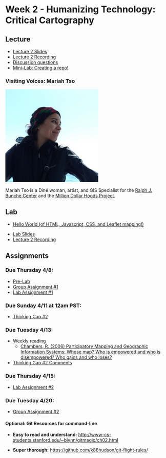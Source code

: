 # Week 2 - Humanizing Technology: Critical Cartography

## Lecture
- [Lecture 2 Slides](./Materials/AA191_S_W2_Lecture_2.pdf)
- [Lecture 2 Recording](https://ucla.zoom.us/rec/share/_V2Kuo3bcJi99D8jtrDPdz_2m8_n6cOtgqXGHH-Ezmkx3HBkjKb4ufgHThJE48XU.45krM3bcMnHLfTHf)
- [Discussion questions](https://docs.google.com/document/d/10nwVUy8EigpqCpTYV1ZZI86MuBjHWnAHLWkuYlnaBAo/edit?usp=sharing
)
- [Mini-Lab: Creating a repo!](../Guides/git_creating.md)
### Visiting Voices: Mariah Tso
![.\Materials/media/mariahtso.jpg](./Materials/media/mariahtso.jpg)

Mariah Tso is a Diné woman, artist, and GIS Specialist for the [Ralph J. Bunche Center](https://bunchecenter.ucla.edu/) and the [Million Dollar Hoods Project](https://milliondollarhoods.pre.ss.ucla.edu/). 




## Lab
- [Hello World (of HTML, Javascript, CSS, and Leaflet mapping!)](./Lab/readme.md)
<!-- - -->
- [Lab Slides](./Materials/AA191_S_W2_Lab_2.pdf)
- [Lecture 2 Recording](https://tinyurl.com/2rrm77u8)

## Assignments
### Due Thursday 4/8:
- [Pre-Lab](./Materials/pre-lab.md)
- [Group Assignment #1](../Week_1/3_group_project.md)
- [Lab Assignment #1](https://github.com/albertkun/21S-ASIAAM-191A-Assignments/tree/main/Week_01)

### Due Sunday 4/11 at 12am PST:
- [Thinking Cap #2](https://github.com/albertkun/21S-ASIAAM-191A/discussions/47)

### Due Tuesday 4/13:
- Weekly reading
  - [Chambers, R. (2006) Participatory Mapping and Geographic Information Systems: Whose map? Who is empowered and who is disempowered? Who gains and who loses?](https://onlinelibrary.wiley.com/doi/epdf/10.1002/j.1681-4835.2006.tb00163.x)
- [Thinking Cap #2 Comments ](https://github.com/albertkun/21S-ASIAAM-191A/discussions/categories/week-2)

### Due Thursday 4/15:
- [Lab Assignment #2](Week_2\Materials\lab_assignment_2.md)

### Due Tuesday 4/20:
- [Group Assignment #2](Week_2\Materials\group_assigment_2.md)

#### Optional: Git Resources for command-line

- **Easy to read and understand:**
http://www-cs-students.stanford.edu/~blynn/gitmagic/ch02.html

- **Super thorough:**
https://github.com/k88hudson/git-flight-rules/
